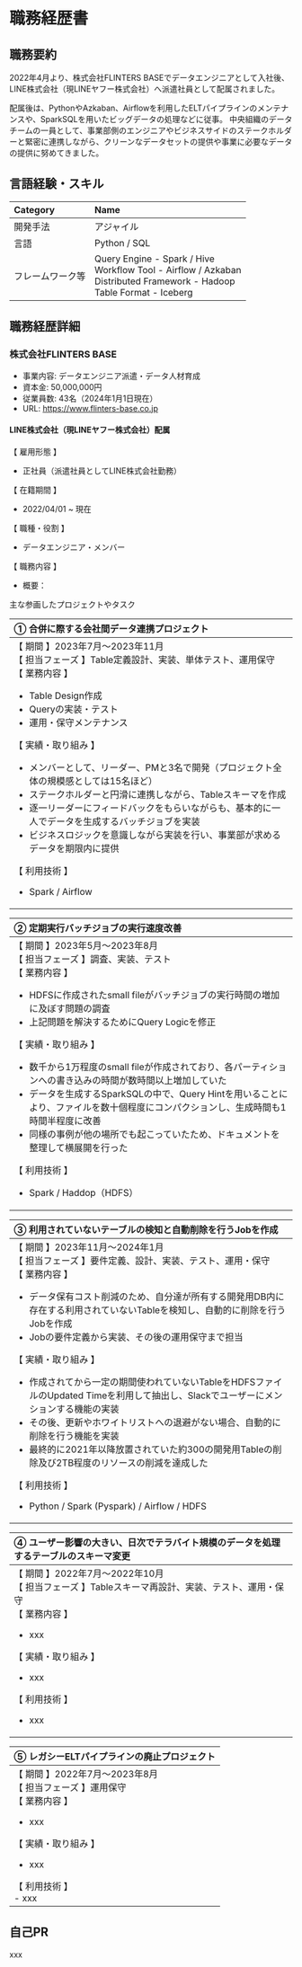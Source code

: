 # 職務経歴書

## 職務要約

2022年4月より、株式会社FLINTERS BASEでデータエンジニアとして入社後、LINE株式会社（現LINEヤフー株式会社）へ派遣社員として配属されました。

配属後は、PythonやAzkaban、Airflowを利用したELTパイプラインのメンテナンスや、SparkSQLを用いたビッグデータの処理などに従事。
中央組織のデータチームの一員として、事業部側のエンジニアやビジネスサイドのステークホルダーと緊密に連携しながら、クリーンなデータセットの提供や事業に必要なデータの提供に努めてきました。

## 言語経験・スキル

| Category | Name |
| :------ | :------ |
| 開発手法 | アジャイル |
| 言語 | Python / SQL |
| フレームワーク等 | Query Engine - Spark / Hive <br> Workflow Tool - Airflow / Azkaban <br> Distributed Framework - Hadoop <br> Table Format - Iceberg|

## 職務経歴詳細

### 株式会社FLINTERS BASE

- 事業内容: データエンジニア派遣・データ人材育成
- 資本金: 50,000,000円
- 従業員数: 43名（2024年1月1日現在）
- URL: <https://www.flinters-base.co.jp>

#### LINE株式会社（現LINEヤフー株式会社）配属

【 雇用形態 】

- 正社員（派遣社員としてLINE株式会社勤務）

【 在籍期間 】

- 2022/04/01 ~ 現在

【 職種・役割 】

- データエンジニア・メンバー

【 職務内容 】

- 概要：

主な参画したプロジェクトやタスク

| ① 合併に際する会社間データ連携プロジェクト |
| :------ |
|【 期間 】2023年7月〜2023年11月 <br> 【 担当フェーズ 】Table定義設計、実装、単体テスト、運用保守 <br> 【 業務内容 】 <ul><li> Table Design作成 </li><li> Queryの実装・テスト </li><li> 運用・保守メンテナンス </li></ul> 【 実績・取り組み 】  <ul> <li> メンバーとして、リーダー、PMと3名で開発（プロジェクト全体の規模感としては15名ほど） </li> <li> ステークホルダーと円滑に連携しながら、Tableスキーマを作成 </li> <li> 逐一リーダーにフィードバックをもらいながらも、基本的に一人でデータを生成するバッチジョブを実装 </li> <li> ビジネスロジックを意識しながら実装を行い、事業部が求めるデータを期限内に提供</li></ul> 【 利用技術 】 <ul> <li> Spark / Airflow </li> </ul> |

| ② 定期実行バッチジョブの実行速度改善 |
| :------ |
|【 期間 】2023年5月〜2023年8月 <br> 【 担当フェーズ 】調査、実装、テスト <br> 【 業務内容 】 <ul> <li> HDFSに作成されたsmall fileがバッチジョブの実行時間の増加に及ぼす問題の調査 </li> <li> 上記問題を解決するためにQuery Logicを修正</li></ul>【 実績・取り組み 】 <ul> <li> 数千から1万程度のsmall fileが作成されており、各パーティションへの書き込みの時間が数時間以上増加していた </li> <li> データを生成するSparkSQLの中で、Query Hintを用いることにより、ファイルを数十個程度にコンパクションし、生成時間も1時間半程度に改善 </li> <li> 同様の事例が他の場所でも起こっていたため、ドキュメントを整理して横展開を行った</li></ul>【 利用技術 】 <ul> <li> Spark / Haddop（HDFS） </li> </ul> |

| ③ 利用されていないテーブルの検知と自動削除を行うJobを作成 |
| :------ |
|【 期間 】2023年11月〜2024年1月 <br> 【 担当フェーズ 】要件定義、設計、実装、テスト、運用・保守 <br> 【 業務内容 】 <ul> <li> データ保有コスト削減のため、自分達が所有する開発用DB内に存在する利用されていないTableを検知し、自動的に削除を行うJobを作成 </li> <li> Jobの要件定義から実装、その後の運用保守まで担当</li></ul>【 実績・取り組み 】 <ul> <li> 作成されてから一定の期間使われていないTableをHDFSファイルのUpdated Timeを利用して抽出し、Slackでユーザーにメンションする機能の実装 </li> <li> その後、更新やホワイトリストへの退避がない場合、自動的に削除を行う機能を実装 </li> <li> 最終的に2021年以降放置されていた約300の開発用Tableの削除及び2TB程度のリソースの削減を達成した </li> </ul> 【 利用技術 】 <ul> <li> Python / Spark (Pyspark) / Airflow / HDFS </li> </ul> |

| ④ ユーザー影響の大きい、日次でテラバイト規模のデータを処理するテーブルのスキーマ変更 |
| :------ |
|【 期間 】2022年7月〜2022年10月 <br> 【 担当フェーズ 】Tableスキーマ再設計、実装、テスト、運用・保守 <br> 【 業務内容 】 <ul> <li> xxx </li> </ul> 【 実績・取り組み 】 <ul> <li> xxx </li> </ul> 【 利用技術 】 <ul> <li> xxx </li> </ul> |

| ⑤ レガシーELTパイプラインの廃止プロジェクト |
| :------ |
|【 期間 】2022年7月〜2023年8月 <br> 【 担当フェーズ 】運用保守 <br> 【 業務内容 】 <ul> <li> xxx </li> </ul> 【 実績・取り組み 】<ul><li> xxx </li></ul>【 利用技術 】<br> - xxx |

## 自己PR

xxx
